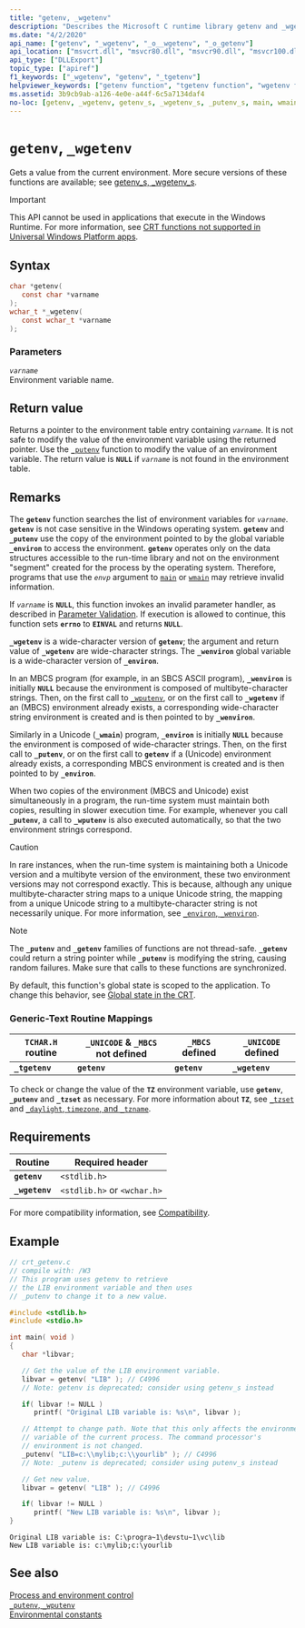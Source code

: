 ```yaml
---
title: "getenv, _wgetenv"
description: "Describes the Microsoft C runtime library getenv and _wgetenv functions."
ms.date: "4/2/2020"
api_name: ["getenv", "_wgetenv", "_o__wgetenv", "_o_getenv"]
api_location: ["msvcrt.dll", "msvcr80.dll", "msvcr90.dll", "msvcr100.dll", "msvcr100_clr0400.dll", "msvcr110.dll", "msvcr110_clr0400.dll", "msvcr120.dll", "msvcr120_clr0400.dll", "ucrtbase.dll", "api-ms-win-crt-environment-l1-1-0.dll", "api-ms-win-crt-private-l1-1-0.dll"]
api_type: ["DLLExport"]
topic_type: ["apiref"]
f1_keywords: ["_wgetenv", "getenv", "_tgetenv"]
helpviewer_keywords: ["getenv function", "tgetenv function", "wgetenv function", "environment values", "environment variables", "_tgetenv function", "_wgetenv function"]
ms.assetid: 3b9cb9ab-a126-4e0e-a44f-6c5a7134daf4
no-loc: [getenv, _wgetenv, getenv_s, _wgetenv_s, _putenv_s, main, wmain, errno, EINVAL, ERANGE, _environ, _wenviron, _putenv, _wputenv, _tgetenv_s, _tzset, _dupenv_s, _wdupenv_s]
---
```

# `getenv`, `_wgetenv`

Gets a value from the current environment. More secure versions of these functions are available; see [getenv_s, _wgetenv_s](getenv-s-wgetenv-s.md).

> [!IMPORTANT]
> This API cannot be used in applications that execute in the Windows Runtime. For more information, see [CRT functions not supported in Universal Windows Platform apps](../../cppcx/crt-functions-not-supported-in-universal-windows-platform-apps.md).

## Syntax

```C
char *getenv(
   const char *varname
);
wchar_t *_wgetenv(
   const wchar_t *varname
);
```

### Parameters

*`varname`*<br/>
Environment variable name.

## Return value

Returns a pointer to the environment table entry containing *`varname`*. It is not safe to modify the value of the environment variable using the returned pointer. Use the [`_putenv`](putenv-wputenv.md) function to modify the value of an environment variable. The return value is **`NULL`** if *`varname`* is not found in the environment table.

## Remarks

The **`getenv`** function searches the list of environment variables for *`varname`*. **`getenv`** is not case sensitive in the Windows operating system. **`getenv`** and **`_putenv`** use the copy of the environment pointed to by the global variable **`_environ`** to access the environment. **`getenv`** operates only on the data structures accessible to the run-time library and not on the environment "segment" created for the process by the operating system. Therefore, programs that use the *`envp`* argument to [`main`](../../cpp/main-function-command-line-args.md) or [`wmain`](../../cpp/main-function-command-line-args.md) may retrieve invalid information.

If *`varname`* is **`NULL`**, this function invokes an invalid parameter handler, as described in [Parameter Validation](../../c-runtime-library/parameter-validation.md). If execution is allowed to continue, this function sets **`errno`** to **`EINVAL`** and returns **`NULL`**.

**`_wgetenv`** is a wide-character version of **`getenv`**; the argument and return value of **`_wgetenv`** are wide-character strings. The **`_wenviron`** global variable is a wide-character version of **`_environ`**.

In an MBCS program (for example, in an SBCS ASCII program), **`_wenviron`** is initially **`NULL`** because the environment is composed of multibyte-character strings. Then, on the first call to [`_wputenv`](putenv-wputenv.md), or on the first call to **`_wgetenv`** if an (MBCS) environment already exists, a corresponding wide-character string environment is created and is then pointed to by **`_wenviron`**.

Similarly in a Unicode (**`_wmain`**) program, **`_environ`** is initially **`NULL`** because the environment is composed of wide-character strings. Then, on the first call to **`_putenv`**, or on the first call to **`getenv`** if a (Unicode) environment already exists, a corresponding MBCS environment is created and is then pointed to by **`_environ`**.

When two copies of the environment (MBCS and Unicode) exist simultaneously in a program, the run-time system must maintain both copies, resulting in slower execution time. For example, whenever you call **`_putenv`**, a call to **`_wputenv`** is also executed automatically, so that the two environment strings correspond.

> [!CAUTION]
> In rare instances, when the run-time system is maintaining both a Unicode version and a multibyte version of the environment, these two environment versions may not correspond exactly. This is because, although any unique multibyte-character string maps to a unique Unicode string, the mapping from a unique Unicode string to a multibyte-character string is not necessarily unique. For more information, see [`_environ`, `_wenviron`](../../c-runtime-library/environ-wenviron.md).

> [!NOTE]
> The **`_putenv`** and **`_getenv`** families of functions are not thread-safe. **`_getenv`** could return a string pointer while **`_putenv`** is modifying the string, causing random failures. Make sure that calls to these functions are synchronized.

By default, this function's global state is scoped to the application. To change this behavior, see [Global state in the CRT](../global-state.md).

### Generic-Text Routine Mappings

|`TCHAR.H` routine|`_UNICODE` & `_MBCS` not defined|`_MBCS` defined|`_UNICODE` defined|
|---------------------|------------------------------------|--------------------|-----------------------|
|**`_tgetenv`**|**`getenv`**|**`getenv`**|**`_wgetenv`**|

To check or change the value of the **`TZ`** environment variable, use **`getenv`**, **`_putenv`** and **`_tzset`** as necessary. For more information about **`TZ`**, see [`_tzset`](tzset.md) and [`_daylight`, `timezone`, and `_tzname`](../../c-runtime-library/daylight-dstbias-timezone-and-tzname.md).

## Requirements

|Routine|Required header|
|-------------|---------------------|
|**`getenv`**|`<stdlib.h>`|
|**`_wgetenv`**|`<stdlib.h>` or `<wchar.h>`|

For more compatibility information, see [Compatibility](../../c-runtime-library/compatibility.md).

## Example

```C
// crt_getenv.c
// compile with: /W3
// This program uses getenv to retrieve
// the LIB environment variable and then uses
// _putenv to change it to a new value.

#include <stdlib.h>
#include <stdio.h>

int main( void )
{
   char *libvar;

   // Get the value of the LIB environment variable.
   libvar = getenv( "LIB" ); // C4996
   // Note: getenv is deprecated; consider using getenv_s instead

   if( libvar != NULL )
      printf( "Original LIB variable is: %s\n", libvar );

   // Attempt to change path. Note that this only affects the environment
   // variable of the current process. The command processor's
   // environment is not changed.
   _putenv( "LIB=c:\\mylib;c:\\yourlib" ); // C4996
   // Note: _putenv is deprecated; consider using putenv_s instead

   // Get new value.
   libvar = getenv( "LIB" ); // C4996

   if( libvar != NULL )
      printf( "New LIB variable is: %s\n", libvar );
}
```

```Output
Original LIB variable is: C:\progra~1\devstu~1\vc\lib
New LIB variable is: c:\mylib;c:\yourlib
```

## See also

[Process and environment control](../../c-runtime-library/process-and-environment-control.md)<br/>
[`_putenv`, `_wputenv`](putenv-wputenv.md)<br/>
[Environmental constants](../../c-runtime-library/environmental-constants.md)<br/>
